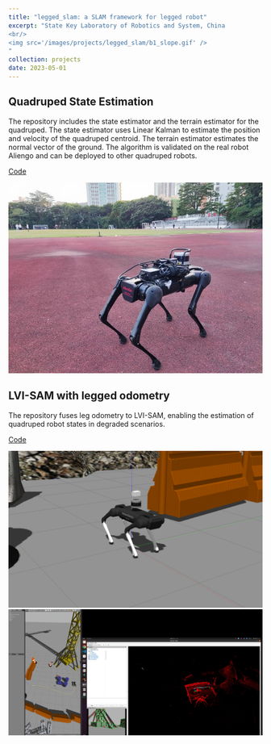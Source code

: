 ```yaml
---
title: "legged_slam: a SLAM framework for legged robot"
excerpt: "State Key Laboratory of Robotics and System, China 
<br/>
<img src='/images/projects/legged_slam/b1_slope.gif' />
"
collection: projects
date: 2023-05-01
---
```


## Quadruped State Estimation

The repository includes the state estimator and the terrain estimator for the quadruped. The state estimator uses Linear Kalman to estimate the position and velocity of the quadruped centroid. The terrain estimator estimates the normal vector of the ground. The algorithm is validated on the real robot Aliengo and can be deployed to other quadruped robots.

[Code](https://github.com/skywoodsz/Quadruped-State-Estimation)

![aliengo](/images/projects/legged_slam/aliengo.jpg)

## LVI-SAM with legged odometry
The repository fuses leg odometry to LVI-SAM, enabling the estimation of quadruped robot states in degraded scenarios.

[Code](https://github.com/skywoodsz/LVI-SAM-Quadruped)

![lvi_sam_robot](/images/projects/legged_slam/lvi_sam_robot.png)
![lvi_sam_result](/images/projects/legged_slam/lvi_sam_result.png)
